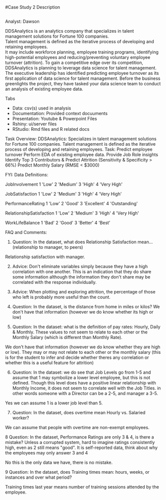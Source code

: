 #Case Study 2 Description
##

Analyst: Dawson

DDSAnalytics is an analytics company that specializes in talent management solutions for Fortune 100 companies.   
Talent management is defined as the iterative process of developing and retaining employees.   
It may include workforce planning, employee training programs, identifying high-potential employees and reducing/preventing voluntary employee turnover (attrition). To gain a competitive edge over its competition, DDSAnalytics is planning to leverage data science for talent management. The executive leadership has identified predicting employee turnover as its first application of data science for talent management. Before the business greenlights the project, they have tasked your data science team to conduct an analysis of existing employee data. 

Tabs
- Data: csv(s) used in analysis
- Documentation: Provided context docuuments
- Presentation: Youtube & Powerpoint Files
- Rshiny: ui/server files
- RStudio: Rmd files and R related docs

Task Overview: 
DDSAnalytics: Specializes in talent management solutions for Fortune 100 companies. 
Talent management is defined as the iterative process of developing and retaining employees. 
Task: Predict employee turnover 
Perform EDA of existing employee data. 
Provide Job Role insights
Identify Top 3 Contributors & Predict Attrition (Sensitivity & Specificity > 66%)
Predict Monthly Salary (RMSE < $3000)


FYI: 
Data Definitions: 

JobInvolvement	1 'Low'
	2 'Medium'
	3 'High'
	4 'Very High'
	
JobSatisfaction	1 'Low'
	2 'Medium'
	3 'High'
	4 'Very High'
	
PerformanceRating	1 'Low'
	2 'Good'
	3 'Excellent'
	4 'Outstanding'
	
RelationshipSatisfaction	1 'Low'
	2 'Medium'
	3 'High'
	4 'Very High'
	
WorkLifeBalance	1 'Bad'
	2 'Good'
	3 'Better'
	4 'Best'



FAQ and Comments:

1.  Question: In the dataset, what does Relationship Satisfaction mean...(relationship to manager, to peers)

Relationship satisfaction with manager. 

2. Advice: Don't eliminate variables simply because they have a high correlation with one another.  This is an indication that they do share some information although the information they don't share may be correlated with the response individually.  

3. Advice: When plotting and exploring attrition, the percentage of those who left is probably more useful than the count.  

4. Question: In the dataset, is the distance from home in miles or kilos?
We don't have that information (however we do know whether its high or low)


5.  Question: In the dataset: what is the definition of pay rates: Hourly, Daily & Monthly.  These values to not seem to relate to each other or the Monthly Salary (which is different than Monthly Rate).
 
We don't have that information (however we do know whether they are high or low). They may or may not relate to each other or the monthly salary (this is for the student to infer and decide whether theres any correlation or whether this is a useful feature for attrition)

6. Question: In the dataset: we do see that Job Levels go from 1-5 and assume that 1 may symbolize a lower level employee, but this is not defined.  Though this level does have a positive linear relationship with Monthly Income, it does not seem to correlate well with the Job Titles. in other words someone with a Director can be a 2-5, and manager a 3-5.

Yes we can assume 1 is a lower job level than 5. 

7. Question: In the dataset, does overtime mean Hourly vs. Salaried worker?


We can assume that people with overtime are non-exempt employees. 

8 Question: In the dataset, Performance Ratings are only 3 & 4, is there a mistake?  Unless a corrupted system, hard to imagine ratings consistently high, even as 2 still means "good".
It is self-reported data, think about why the employees may only answer 3 and 4

No this is the only data we have, there is no mistake. 

9 Question: In the dataset, does Training times mean: hours, weeks, or instances and over what period?

Training times last year means number of training sessions attended by the employee. 

